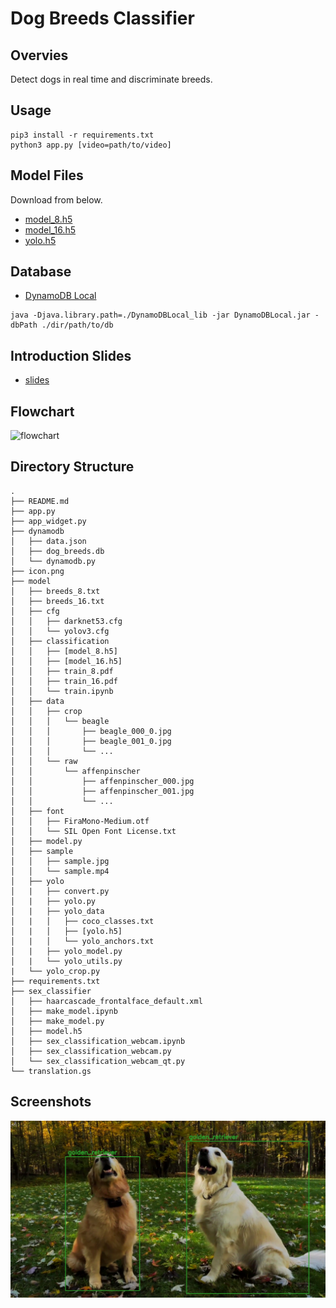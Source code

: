 # Dog Breeds Classifier

## Overvies
Detect dogs in real time and discriminate breeds.  

## Usage
```
pip3 install -r requirements.txt
python3 app.py [video=path/to/video]
```

## Model Files
Download from below.
* [model_8.h5](https://www.dropbox.com/s/ol3w28b8onl23xa/model_8.h5?dl=0)  
* [model_16.h5](https://www.dropbox.com/s/btpeb738uk3mikq/model_16.h5?dl=0)  
* [yolo.h5](https://www.dropbox.com/s/kozt3gbk5l5ucde/yolo.h5?dl=0)  

## Database
* [DynamoDB Local](https://docs.aws.amazon.com/ja_jp/amazondynamodb/latest/developerguide/DynamoDBLocal.DownloadingAndRunning.html)
```
java -Djava.library.path=./DynamoDBLocal_lib -jar DynamoDBLocal.jar -dbPath ./dir/path/to/db
```

## Introduction Slides
* [slides](https://docs.google.com/presentation/d/1l0LN2YL9Yo8Kis8--WkkkermDjyC0KMCYUctEZanW28/edit?usp=sharing)

## Flowchart
![flowchart](https://i.imgur.com/cKUVat8.png)

## Directory Structure
```
.
├── README.md
├── app.py
├── app_widget.py
├── dynamodb
│   ├── data.json
│   ├── dog_breeds.db
│   └── dynamodb.py
├── icon.png
├── model
│   ├── breeds_8.txt
│   ├── breeds_16.txt
│   ├── cfg
│   │   ├── darknet53.cfg
│   │   └── yolov3.cfg
│   ├── classification
│   │   ├── [model_8.h5]
│   │   ├── [model_16.h5]
│   │   ├── train_8.pdf
│   │   ├── train_16.pdf
│   │   └── train.ipynb
│   ├── data
│   │   ├── crop
│   │   │   └── beagle
│   │   │       ├── beagle_000_0.jpg
│   │   │       ├── beagle_001_0.jpg
│   │   │       └── ...
│   │   └── raw
│   │       └── affenpinscher
│   │           ├── affenpinscher_000.jpg
│   │           ├── affenpinscher_001.jpg
│   │           └── ...
│   ├── font
│   │   ├── FiraMono-Medium.otf
│   │   └── SIL Open Font License.txt
│   ├── model.py
│   ├── sample
│   │   ├── sample.jpg
│   │   └── sample.mp4
│   ├── yolo
│   |   ├── convert.py
│   |   ├── yolo.py
│   |   ├── yolo_data
│   |   │   ├── coco_classes.txt
│   |   │   ├── [yolo.h5]
│   |   │   └── yolo_anchors.txt
│   |   ├── yolo_model.py
│   |   └── yolo_utils.py
|   └── yolo_crop.py  
├── requirements.txt
├── sex_classifier
│   ├── haarcascade_frontalface_default.xml
│   ├── make_model.ipynb
│   ├── make_model.py
│   ├── model.h5
│   ├── sex_classification_webcam.ipynb
│   ├── sex_classification_webcam.py
│   └── sex_classification_webcam_qt.py
└── translation.gs
```

## Screenshots
![screenshot](design/screenshot.png)
